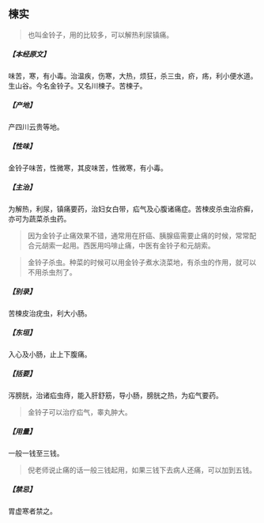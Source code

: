 ## 楝实

> 也叫金铃子，用的比较多，可以解热利尿镇痛。

##### 【本经原文】
味苦，寒，有小毒。治温疾，伤寒，大热，烦狂，杀三虫，疥，疡，利小便水道。生山谷。今名金铃子。又名川楝子。苦楝子。
##### 【产地】
产四川云贵等地。
##### 【性味】
金铃子味苦，性微寒，其皮味苦，性微寒，有小毒。
##### 【主治】
为解热，利尿，镇痛要药，治妇女白带，疝气及心腹诸痛症。苦楝皮杀虫治疥癣，亦可为蔬菜杀虫药。

> 因为金铃子止痛效果不错，通常用在肝癌、胰腺癌需要止痛的时候，常常配合元胡索一起用。西医用吗啡止痛，中医有金铃子和元胡索。

> 金铃子杀虫。种菜的时候可以用金铃子煮水浇菜地，有杀虫的作用，就可以不用杀虫剂了。

##### 【别录】
苦楝皮治疣虫，利大小肠。
##### 【东垣】
入心及小肠，止上下腹痛。
##### 【括要】
泻膀胱，治诸疝虫痔，能入肝舒筋，导小肠，膀胱之热，为疝气要药。

> 金铃子可以治疗疝气，睾丸肿大。

##### 【用量】
一般一钱至三钱。

> 倪老师说止痛的话一般三钱起用，如果三钱下去病人还痛，可以加到五钱。

##### 【禁忌】
胃虚寒者禁之。